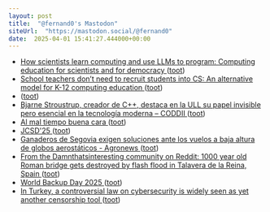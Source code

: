 ```yaml
---
layout: post
title:  "@fernand0's Mastodon"
siteUrl:  "https://mastodon.social/@fernand0"
date:  2025-04-01 15:41:27.444000+00:00
---
```

*  [How scientists learn computing and use LLMs to program: Computing education for scientists and for democracy ](https://computinged.wordpress.com/2025/03/16/how-scientists-learn-computing-and-use-llms-to-program) ([toot](https://mastodon.social/@fernand0/114263463522515859))
*  [School teachers don’t need to recruit students into CS: An alternative model for K-12 computing education ](https://computinged.wordpress.com/2025/03/23/an-alternative-model-for-k-12-computing-education-our-students-dont-need-a-sense-of-belonging-in-cs) ([toot](https://mastodon.social/@fernand0/114263264341304286))
*  [ ](https://blogs.uoc.edu/informatica/es/despacho-42-ia-y-perspectiva-de-genero/) ([toot](https://mastodon.social/@fernand0/114262921950445919))
*  [Bjarne Stroustrup, creador de C++, destaca en la ULL su papel invisible pero esencial en la tecnología moderna – CODDII ](https://coddii.org/bjarne-stroustrup-creador-de-c-destaca-en-la-ull-su-papel-invisible-pero-esencial-en-la-tecnologia-modern) ([toot](https://mastodon.social/@fernand0/114262710278970966))
*  [Al mal tiempo buena cara ](https://www.flickr.com/photos/fernand0/54400541919) ([toot](https://mastodon.social/@fernand0/114262630625355615))
*  [JCSD'25 ](https://www.jcsd.es) ([toot](https://mastodon.social/@fernand0/114262449605127277))
*  [Ganaderos de Segovia exigen soluciones ante los vuelos a baja altura de globos aerostáticos - Agronews ](https://www.agronewscastillayleon.com/ganaderos-segovia-globos) ([toot](https://mastodon.social/@fernand0/114262195475198988))
*  [From the Damnthatsinteresting community on Reddit: 1000 year old Roman bridge gets destroyed by flash flood in Talavera de la Reina, Spain  ](https://www.reddit.com/r/Damnthatsinteresting/comments/1ji3uit/1000_year_old_roman_bridge_gets_destroyed_by/) ([toot](https://mastodon.social/@fernand0/114261981565092042))
*  [World Backup Day 2025 ](https://digital-photography-school.com/world-backup-day-2025) ([toot](https://mastodon.social/@fernand0/114261827173783059))
*  [In Turkey, a controversial law on cybersecurity is widely seen as yet another censorship tool ](https://globalvoices.org/2025/03/27/in-turkey-a-controversial-law-on-cybersecurity-is-widely-seen-as-yet-another-censorship-tool) ([toot](https://mastodon.social/@fernand0/114260077973226923))

